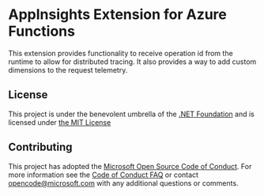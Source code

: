 # AppInsights Extension for Azure Functions
This extension provides functionality to receive operation id from the runtime to allow for distributed tracing. It also provides a way to add custom dimensions to the request telemetry.

## License

This project is under the benevolent umbrella of the [.NET Foundation](http://www.dotnetfoundation.org/) and is licensed under [the MIT License](https://github.com/Azure/azure-webjobs-sdk/blob/master/LICENSE.txt)

## Contributing

This project has adopted the [Microsoft Open Source Code of Conduct](https://opensource.microsoft.com/codeofconduct/). For more information see the [Code of Conduct FAQ](https://opensource.microsoft.com/codeofconduct/faq/) or contact [opencode@microsoft.com](mailto:opencode@microsoft.com) with any additional questions or comments.
